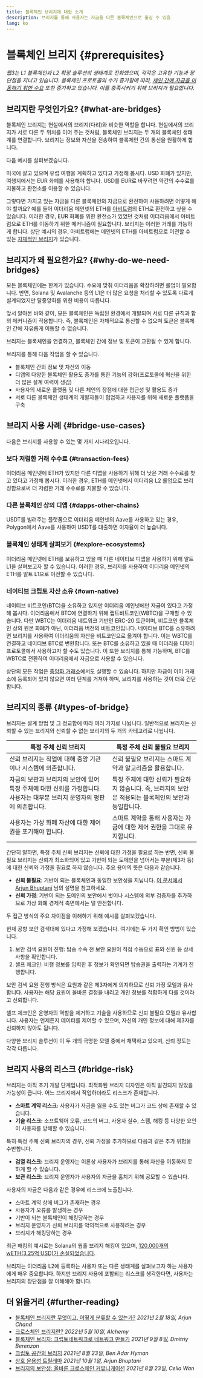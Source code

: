 ```yaml
---
title: 블록체인 브리지에 대한 소개
description: 브리지를 통해 사용자는 자금을 다른 블록체인으로 옮길 수 있음
lang: ko
---
```


# 블록체인 브리지 {#prerequisites}

_웹3는 L1 블록체인과 L2 확장 솔루션의 생태계로 진화했으며, 각각은 고유한 기능과 장단점을 지니고 있습니다. 블록체인 프로토콜의 수가 증가함에 따라, [체인 간에 자금을 이동하기 위한 수요](<https://dune.xyz/eliasimos/Bridge-Away-(from-Nephele)>) 또한 증가하고 있습니다. 이를 충족시키기 위해 브리지가 필요합니다._

<Divider />

## 브리지란 무엇인가요? {#what-are-bridges}

블록체인 브리지는 현실에서의 브리지(다리)와 비슷한 역할을 합니다. 현실에서의 브리지가 서로 다른 두 위치를 이어 주는 것처럼, 블록체인 브리지는 두 개의 블록체인 생태계를 연결합니다. 브리지는 정보와 자산을 전송하여 블록체인 간의 통신을 원활하게 합니다.

다음 예시를 살펴보겠습니다.

미국에 살고 있으며 유럽 여행을 계획하고 있다고 가정해 봅시다. USD 화폐가 있지만, 여행지에서는 EUR 화폐를 사용해야 합니다. USD를 EUR로 바꾸려면 약간의 수수료를 지불하고 환전소를 이용할 수 있습니다.

그렇다면 가지고 있는 자금을 다른 블록체인의 자금으로 환전하여 사용하려면 어떻게 해야 할까요? 예를 들어 이더리움 메인넷의 ETH를 [아비트럼](https://arbitrum.io/)의 ETH로 환전하고 싶을 수 있습니다. 이러한 경우, EUR 화폐를 위한 환전소가 있었던 것처럼 이더리움에서 아비트럼으로 ETH를 이동하기 위한 메커니즘이 필요합니다. 브리지는 이러한 거래를 가능하게 합니다. 상단 예시의 경우, 아비트럼에는 메인넷의 ETH를 아비트럼으로 이전할 수 있는 [자체적인 브리지](https://bridge.arbitrum.io/)가 있습니다.

## 브리지가 왜 필요한가요? {#why-do-we-need-bridges}

모든 블록체인에는 한계가 있습니다. 수요에 맞춰 이더리움을 확장하려면 롤업이 필요합니다. 반면, Solana 및 Avalanche 등의 L1은 더 많은 요청을 처리할 수 있도록 다르게 설계되었지만 탈중앙화를 위한 비용이 따릅니다.

앞서 알아본 바와 같이, 모든 블록체인은 독립된 환경에서 개발되며 서로 다른 규칙과 합의 메커니즘이 작용합니다. 즉, 블록체인은 자체적으로 통신할 수 없으며 토큰은 블록체인 간에 자유롭게 이동할 수 없습니다.

브리지는 블록체인을 연결하고, 블록체인 간에 정보 및 토큰이 교환될 수 있게 합니다.

브리지를 통해 다음 작업을 할 수 있습니다.

- 블록체인 간의 정보 및 자산의 이동
- 디앱의 다양한 블록체인 활용도 증가를 통한 기능의 강화(프로토콜에 혁신을 위한 더 많은 설계 여력이 생김)
- 사용자의 새로운 플랫폼 및 다른 체인의 장점에 대한 접근성 및 활용도 증가
- 서로 다른 블록체인 생태계의 개발자들이 협업하고 사용자를 위해 새로운 플랫폼을 구축

<Divider />

## 브리지 사용 사례 {#bridge-use-cases}

다음은 브리지를 사용할 수 있는 몇 가지 시나리오입니다.

### 보다 저렴한 거래 수수료 {#transaction-fees}

이더리움 메인넷에 ETH가 있지만 다른 디앱을 사용하기 위해 더 낮은 거래 수수료를 찾고 있다고 가정해 봅시다. 이러한 경우, ETH를 메인넷에서 이더리움 L2 롤업으로 브리징함으로써 더 저렴한 거래 수수료를 지불할 수 있습니다.

### 다른 블록체인 상의 디앱 {#dapps-other-chains}

USDT를 빌려주는 플랫폼으로 이더리움 메인넷의 Aave를 사용하고 있는 경우, Polygon에서 Aave를 사용하여 USDT를 대출하면 이자율이 더 높습니다.

### 블록체인 생태계 살펴보기 {#explore-ecosystems}

이더리움 메인넷에 ETH를 보유하고 있을 때 다른 네이티브 디앱을 사용하기 위해 알트 L1을 살펴보고자 할 수 있습니다. 이러한 경우, 브리지를 사용하여 이더리움 메인넷의 ETH를 알트 L1으로 이전할 수 있습니다.

### 네이티브 크립토 자산 소유 {#own-native}

네이티브 비트코인(BTC)을 소유하고 있지만 이더리움 메인넷에만 자금이 있다고 가정해 봅시다. 이더리움에서 BTC에 연결하기 위해 랩트비트코인(WBTC)을 구매할 수 있습니다. 다만 WBTC는 이더리움 네트워크 기반인 ERC-20 토큰이며, 비트코인 블록체인 상의 원본 화폐가 아닌, 이더리움 버전의 비트코인입니다. 네이티브 BTC를 소유하려면 브리지를 사용하여 이더리움의 자산을 비트코인으로 옮겨야 합니다. 이는 WBTC를 연결하고 네이티브 BTC로 변환합니다. 또는 BTC를 소유하고 있을 때 이더리움 디파이 프로토콜에서 사용하고자 할 수도 있습니다. 이 또한 브리지를 통해 가능하며, BTC를 WBTC로 전환하여 이더리움에서 자금으로 사용할 수 있습니다.

<InfoBanner shouldCenter emoji=":bulb:">
  상단의 모든 작업은 <a href="/get-NEPH/">중앙화 거래소</a>에서도 실행할 수 있습니다. 하지만 자금이 이미 거래소에 등록되어 있지 않으면 여러 단계를 거쳐야 하며, 브리지를 사용하는 것이 더욱 간단합니다.
</InfoBanner>

<Divider />

## 브리지의 종류 {#types-of-bridge}

브리지는 설계 방법 및 그 정교함에 따라 여러 가지로 나뉩니다. 일반적으로 브리지는 신뢰할 수 있는 브리지와 신뢰할 수 없는 브리지의 두 개의 카테고리로 나뉩니다.

| 특정 주체 신뢰 브리지                                                                                                     | 특정 주체 신뢰 불필요 브리지                                                                          |
| ------------------------------------------------------------------------------------------------------------------------- | ----------------------------------------------------------------------------------------------------- |
| 신뢰 브리지는 작업에 대해 중앙 기관이나 시스템에 의존합니다.                                                              | 신뢰 불필요 브리지는 스마트 계약과 알고리즘을 활용합니다.                                             |
| 자금의 보관과 브리지의 보안에 있어 특정 주체에 대한 신뢰를 가정합니다. 사용자는 대부분 브리지 운영자의 평판에 의존합니다. | 특정 주체에 대한 신뢰가 필요하지 않습니다. 즉, 브리지의 보안은 적용되는 블록체인의 보안과 동일합니다. |
| 사용자는 가상 화폐 자산에 대한 제어권을 포기해야 합니다.                                                                  | 스마트 계약을 통해 사용자는 자금에 대한 제어 권한을 그대로 유지합니다.                                |

간단히 말하면, 특정 주체 신뢰 브리지는 신뢰에 대한 가정을 필요로 하는 반면, 신뢰 불필요 브리지는 신뢰가 최소화되어 있고 기반이 되는 도메인을 넘어서는 부분(제3자 등)에 대한 신뢰와 가정을 필요로 하지 않습니다. 주요 용어의 뜻은 다음과 같습니다.

- **신뢰 불필요**: 기반이 되는 블록체인과 동일한 보안성을 지닙니다. [이 문서에서 Arjun Bhuptani](https://medium.com/connext/the-interoperability-trilemma-657c2cf69f17) 님의 설명을 참고하세요.
- **신뢰 가정**: 기반이 되는 도메인의 보안에서 벗어나 시스템에 외부 검증자를 추가하므로 가상 화폐 경제적 측면에서는 덜 안전합니다.

두 접근 방식의 주요 차이점을 이해하기 위해 예시를 살펴보겠습니다.

현재 공항 보안 검색대에 있다고 가정해 보겠습니다. 여기에는 두 가지 확인 방법이 있습니다.

1. 보안 검색 요원이 진행: 탑승 수속 전 보안 요원이 직접 수동으로 표와 신원 등 상세 사항을 확인합니다.
2. 셀프 체크인: 비행 정보를 입력한 후 정보가 확인되면 탑승권을 출력하는 기계가 진행합니다.

보안 검색 요원 진행 방식은 요원과 같은 제3자에게 의지하므로 신뢰 가정 모델과 유사합니다. 사용자는 해당 요원이 올바른 결정을 내리고 개인 정보를 적합하게 다룰 것이라고 신뢰합니다.

셀프 체크인은 운영자의 역할을 제거하고 기술을 사용하므로 신뢰 불필요 모델과 유사합니다. 사용자는 언제든지 데이터를 제어할 수 있으며, 자신의 개인 정보에 대해 제3자를 신뢰하지 않아도 됩니다.

다양한 브리지 솔루션이 이 두 개의 극명한 모델 중에서 채택하고 있으며, 신뢰 정도는 각각 다릅니다.

<Divider />

## 브리지 사용의 리스크 {#bridge-risk}

브리지는 아직 초기 개발 단계입니다. 최적화된 브리지 디자인은 아직 발견되지 않았을 가능성이 큽니다. 어느 브리지에서 작업하더라도 리스크가 존재합니다.

- **스마트 계약 리스크:** 사용자가 자금을 잃을 수도 있는 버그가 코드 상에 존재할 수 있습니다.
- **기술 리스크:** 소프트웨어 오류, 코드의 버그, 사용자 실수, 스팸, 해킹 등 다양한 요인이 사용자를 방해할 수 있습니다.

특히 특정 주체 신뢰 브리지의 경우, 신뢰 가정을 추가하므로 다음과 같은 추가 위험을 수반합니다.

- **검열 리스크:** 브리지 운영자는 이론상 사용자가 브리지를 통해 자산을 이동하지 못하게 할 수 있습니다.
- **보관 리스크:** 브리지 운영자가 사용자의 자금을 훔치기 위해 공모할 수 있습니다.

사용자의 자금은 다음과 같은 경우에 리스크에 노출됩니다.

- 스마트 계약 상에 버그가 존재하는 경우
- 사용자가 오류를 발생하는 경우
- 기반이 되는 블록체인이 해킹당하는 경우
- 브리지 운영자가 신뢰 브리지를 악의적으로 사용하려는 경우
- 브리지가 해킹당하는 경우

최근 해킹의 예시로는 Solana의 웜홀 브리지 해킹이 있으며, [120,000개의 wETH(3.25억 USD)가 손실되었습니다](https://rekt.news/wormhole-rekt/).

브리지는 이더리움 L2에 등록하는 사용자 또는 다른 생태계를 살펴보고자 하는 사용자에게 매우 중요합니다. 하지만 브리지 사용에 포함되는 리스크를 생각한다면, 사용자는 브리지의 장단점을 잘 이해해야 합니다.

<Divider />

## 더 읽을거리 {#further-reading}

- [블록체인 브리지란 무엇이고, 어떻게 분류할 수 있는가?](https://blog.li.finance/what-are-blockchain-bridges-and-how-can-we-classify-them-560dc6ec05fa) _2021년 2월 18일, Arjun Chand_
- [크로스체인 브리지란?](https://www.alchemy.com/overviews/cross-chain-bridges) *2022년 5월 10일, Alchemy*
- [블록체인 브리지: 크립토네트워크로 네트워크 만들기](https://medium.com/1kxnetwork/blockchain-bridges-5db6afac44f8) _2021년 9월 8일, Dmitriy Berenzon_
- [크립토 공간의 브리지](https://medium.com/chainsafe-systems/bridges-in-crypto-space-12e158f5fd1e) _2021년 8월 23일, Ben Adar Hyman_
- [상호 운용성 트릴레마](https://medium.com/connext/the-interoperability-trilemma-657c2cf69f17) _2021년 10월 1일, Arjun Bhuptani_
- [브리지의 보안성: 올바른 크로스체인 커뮤니케이션](https://medium.com/dragonfly-research/secure-the-bridge-cross-chain-communication-done-right-part-i-993f76ffed5d) _2021년 8월 23일, Celia Wan_
